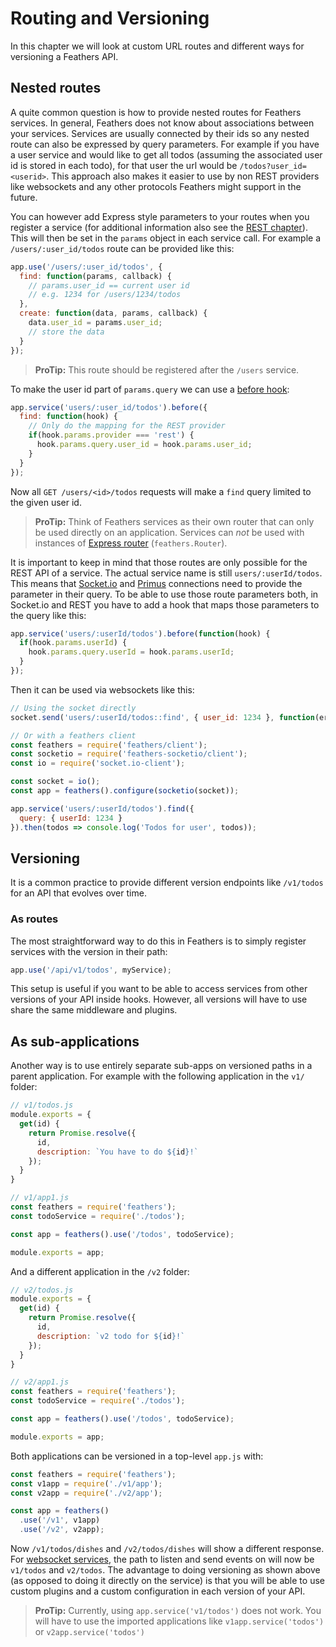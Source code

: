 # Routing and Versioning

In this chapter we will look at custom URL routes and different ways for versioning a Feathers API.

## Nested routes

A quite common question is how to provide nested routes for Feathers services. In general, Feathers does not know about associations between your services. Services are usually connected by their ids so any nested route can also be expressed by query parameters. For example if you have a user service and would like to get all todos (assuming the associated user id is stored in each todo), for that user the url would be `/todos?user_id=<userid>`. This approach also makes it easier to use by non REST providers like websockets and any other protocols Feathers might support in the future.

You can however add Express style parameters to your routes when you register a service (for additional information also see the [REST chapter](../rest/readme.md)). This will then be set in the `params` object in each service call. For example a `/users/:user_id/todos` route can be provided like this:

```js
app.use('/users/:user_id/todos', {
  find: function(params, callback) {
    // params.user_id == current user id
    // e.g. 1234 for /users/1234/todos
  },
  create: function(data, params, callback) {
    data.user_id = params.user_id;
    // store the data
  }
});
```

> **ProTip:** This route should be registered after the `/users` service.

To make the user id part of `params.query` we can use a [before hook](../hooks/readme.md):

```js
app.service('users/:user_id/todos').before({
  find: function(hook) {
    // Only do the mapping for the REST provider
    if(hook.params.provider === 'rest') {
      hook.params.query.user_id = hook.params.user_id;
    }
  }
});
```

Now all `GET /users/<id>/todos` requests will make a `find` query limited to the given user id.

> **ProTip:** Think of Feathers services as their own router that can only be used directly on an application. Services can *not* be used with instances of [Express router](http://expressjs.com/en/4x/api.html#router) (`feathers.Router`).

It is important to keep in mind that those routes are only possible for the REST API of a service. The actual service name is still `users/:userId/todos`. This means that [Socket.io](..//real-time/socket-io.md) and [Primus](..//real-time/primus.md) connections need to provide the parameter in their query. To be able to use those route parameters both, in Socket.io and REST you have to add a hook that maps those parameters to the query like this:

```js
app.service('users/:userId/todos').before(function(hook) {
  if(hook.params.userId) {
    hook.params.query.userId = hook.params.userId;
  }
});
```

Then it can be used via websockets like this:

```js
// Using the socket directly
socket.send('users/:userId/todos::find', { user_id: 1234 }, function(error, todos) {});

// Or with a feathers client
const feathers = require('feathers/client');
const socketio = require('feathers-socketio/client');
const io = require('socket.io-client');

const socket = io();
const app = feathers().configure(socketio(socket));

app.service('users/:userId/todos').find({
  query: { userId: 1234 }
}).then(todos => console.log('Todos for user', todos));
```

## Versioning

It is a common practice to provide different version endpoints like `/v1/todos` for an API that evolves over time.

### As routes

The most straightforward way to do this in Feathers is to simply register services with the version in their path:

```js
app.use('/api/v1/todos', myService);
```

This setup is useful if you want to be able to access services from other versions of your API inside hooks. However, all versions will have to use share the same middleware and plugins.

## As sub-applications

Another way is to use entirely separate sub-apps on versioned paths in a parent application. For example with the following application in the `v1/` folder:

```js
// v1/todos.js
module.exports = {
  get(id) {
    return Promise.resolve({
      id,
      description: `You have to do ${id}!`
    });
  }
}

// v1/app1.js
const feathers = require('feathers');
const todoService = require('./todos');

const app = feathers().use('/todos', todoService);

module.exports = app;
```

And a different application in the `/v2` folder:

```js
// v2/todos.js
module.exports = {
  get(id) {
    return Promise.resolve({
      id,
      description: `v2 todo for ${id}!`
    });
  }
}

// v2/app1.js
const feathers = require('feathers');
const todoService = require('./todos');

const app = feathers().use('/todos', todoService);

module.exports = app;
```

Both applications can be versioned in a top-level `app.js` with:

```js
const feathers = require('feathers');
const v1app = require('./v1/app');
const v2app = require('./v2/app');

const app = feathers()
  .use('/v1', v1app)
  .use('/v2', v2app);
```

Now `/v1/todos/dishes` and `/v2/todos/dishes` will show a different response. For [websocket services](..//real-time/readme.md), the path to listen and send events on will now be `v1/todos` and `v2/todos`. The advantage to doing versioning as shown above (as opposed to doing it directly on the service) is that you will be able to use custom plugins and a custom configuration in each version of your API.

> **ProTip:** Currently, using `app.service('v1/todos')` does not work. You will have to use the imported applications like `v1app.service('todos')` or `v2app.service('todos')`
